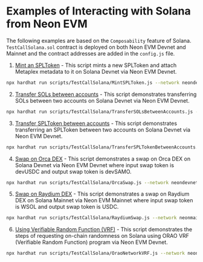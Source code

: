# Examples of Interacting with Solana from Neon EVM

The following examples are based on the `Composability` feature of Solana. `TestCallSolana.sol` contract is deployed on both Neon EVM Devnet and Mainnet and the contract addresses are added in the `config.js` file.

1. [Mint an SPLToken](https://github.com/neonlabsorg/neon-tutorials/blob/main/hardhat/scripts/TestCallSolana/MintSPLToken.js) - This script mints a new SPLToken and attach Metaplex metadata to it on Solana Devnet via Neon EVM Devnet.

```sh
npx hardhat run scripts/TestCallSolana/MintSPLToken.js --network neondevnet
```

2. [Transfer SOLs between accounts](https://github.com/neonlabsorg/neon-tutorials/blob/main/hardhat/scripts/TestCallSolana/TransferSOLsBetweenAccounts.js) - This script demonstrates transferring SOLs between two accounts on Solana Devnet via Neon EVM Devnet.

```sh
npx hardhat run scripts/TestCallSolana/TransferSOLsBetweenAccounts.js --network neondevnet
```

3. [Transfer SPLToken between accounts](https://github.com/neonlabsorg/neon-tutorials/blob/main/hardhat/scripts/TestCallSolana/TransferSPLTokenBetweenAccounts.js) - This script demonstrates transferring an SPLToken between two accounts on Solana Devnet via Neon EVM Devnet.

```sh
npx hardhat run scripts/TestCallSolana/TransferSPLTokenBetweenAccounts.js --network neondevnet
```

4. [Swap on Orca DEX](https://github.com/neonlabsorg/neon-tutorials/blob/main/hardhat/scripts/TestCallSolana/OrcaSwap.js) - This script demonstrates a swap on Orca DEX on Solana Devnet via Neon EVM Devnet where input swap token is devUSDC and output swap token is devSAMO.

```sh
npx hardhat run scripts/TestCallSolana/OrcaSwap.js --network neondevnet
```

5. [Swap on Raydium DEX](https://github.com/neonlabsorg/neon-tutorials/blob/main/hardhat/scripts/TestCallSolana/RaydiumSwap.js) - This script demonstrates a swap on Raydium DEX on Solana Mainnet via Neon EVM Mainnet where input swap token is WSOL and output swap token is USDC.

```sh
npx hardhat run scripts/TestCallSolana/RaydiumSwap.js --network neonmainnet
```

6. [Using Verifiable Random Function (VRF)](https://neonevm.org/docs/composability/using_composability/using_vrf) - This script demonstrates the steps of requesting on-chain randomness on Solana using ORAO VRF (Verifiable Random Function) program via Neon EVM Devnet.

```sh
npx hardhat run scripts/TestCallSolana/OraoNetworkVRF.js --network neondevnet
```
